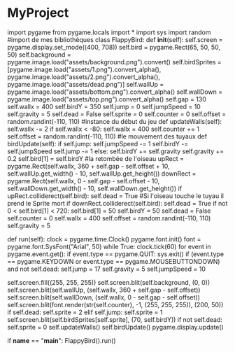 # MyProject
import pygame
from pygame.locals import *
import sys
import random
#import de mes bibliothèques
class FlappyBird:
    def __init__(self):
        self.screen = pygame.display.set_mode((400, 708))
        self.bird = pygame.Rect(65, 50, 50, 50)
        self.background = pygame.image.load("assets/background.png").convert()
        self.birdSprites = [pygame.image.load("assets/1.png").convert_alpha(),
                            pygame.image.load("assets/2.png").convert_alpha(),
                            pygame.image.load("assets/dead.png")]
        self.wallUp = pygame.image.load("assets/bottom.png").convert_alpha()
        self.wallDown = pygame.image.load("assets/top.png").convert_alpha()
        self.gap = 130
        self.wallx = 400
        self.birdY = 350
        self.jump = 0
        self.jumpSpeed = 10
        self.gravity = 5
        self.dead = False
        self.sprite = 0
        self.counter = 0
        self.offset = random.randint(-110, 110)
#instance du début du jeu
def updateWalls(self):
        self.wallx -= 2
        if self.wallx < -80:
            self.wallx = 400
            self.counter += 1
            self.offset = random.randint(-110, 110)
#le mouvement des tuyaux
def birdUpdate(self):
        if self.jump:
            self.jumpSpeed -= 1
            self.birdY -= self.jumpSpeed
            self.jump -= 1
        else:
            self.birdY += self.gravity
            self.gravity += 0.2
        self.bird[1] = self.birdY 
#la retombée de l'oiseau
        upRect = pygame.Rect(self.wallx,
                             360 + self.gap - self.offset + 10,
                             self.wallUp.get_width() - 10,
                             self.wallUp.get_height())
        downRect = pygame.Rect(self.wallx,
                               0 - self.gap - self.offset - 10,
                               self.wallDown.get_width() - 10,
                               self.wallDown.get_height())
        if upRect.colliderect(self.bird):
            self.dead = True
#Si l'oiseau touche le tuyau il prend le Sprite mort
        if downRect.colliderect(self.bird):
            self.dead = True
        if not 0 < self.bird[1] < 720:
            self.bird[1] = 50
            self.birdY = 50
            self.dead = False
            self.counter = 0
            self.wallx = 400
            self.offset = random.randint(-110, 110)
            self.gravity = 5

def run(self):
        clock = pygame.time.Clock()
        pygame.font.init()
        font = pygame.font.SysFont("Arial", 50)
        while True:
            clock.tick(60)
            for event in pygame.event.get():
                if event.type == pygame.QUIT:
                    sys.exit()
                if (event.type == pygame.KEYDOWN or event.type == pygame.MOUSEBUTTONDOWN) and not self.dead:
                    self.jump = 17
                    self.gravity = 5
                    self.jumpSpeed = 10

self.screen.fill((255, 255, 255))
            self.screen.blit(self.background, (0, 0))
            self.screen.blit(self.wallUp,
                             (self.wallx, 360 + self.gap - self.offset))
            self.screen.blit(self.wallDown,
                             (self.wallx, 0 - self.gap - self.offset))
            self.screen.blit(font.render(str(self.counter),
                                         -1,
                                         (255, 255, 255)),
                             (200, 50))
            if self.dead:
                self.sprite = 2
            elif self.jump:
                self.sprite = 1
            self.screen.blit(self.birdSprites[self.sprite], (70, self.birdY))
            if not self.dead:
                self.sprite = 0
            self.updateWalls()
            self.birdUpdate()
            pygame.display.update()

if __name__ == "__main__":
    FlappyBird().run()
